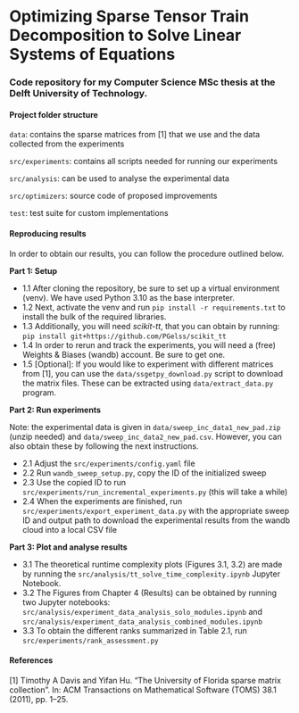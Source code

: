 # Optimizing Sparse Tensor Train Decomposition to Solve Linear Systems of Equations

### Code repository for my Computer Science MSc thesis at the Delft University of Technology.

#### Project folder structure
```data```: contains the sparse matrices from [1] that we use and the data collected from the experiments


```src/experiments```: contains all scripts needed for running our experiments

```src/analysis```: can be used to analyse the experimental data

```src/optimizers```: source code of proposed improvements

```test```: test suite for custom implementations

#### Reproducing results
In order to obtain our results, you can follow the procedure outlined below.

**Part 1: Setup**

- 1.1 After cloning the repository, be sure to set up a virtual environment (venv). 
We have used Python 3.10 as the base interpreter.
- 1.2 Next, activate the venv and run ```pip install -r requirements.txt``` to install the bulk of the required libraries.
- 1.3 Additionally, you will need *scikit-tt*, that you can obtain by running:
```pip install git+https://github.com/PGelss/scikit_tt```
- 1.4 In order to rerun and track the experiments, you will need a (free) Weights & Biases (wandb) account.
Be sure to get one.
- 1.5 \[Optional\]: If you would like to experiment with different matrices from [1], 
you can use the ```data/ssgetpy_download.py``` script to download the matrix files. 
These can be extracted using ```data/extract_data.py``` program.

**Part 2: Run experiments**

Note: the experimental data is given in ```data/sweep_inc_data1_new_pad.zip``` (unzip needed) and 
```data/sweep_inc_data2_new_pad.csv```. However, you can also obtain these by following the next instructions.
- 2.1 Adjust the ```src/experiments/config.yaml``` file
- 2.2 Run ```wandb_sweep_setup.py```, copy the ID of the initialized sweep
- 2.3 Use the copied ID to run ```src/experiments/run_incremental_experiments.py``` (this will take a while)
- 2.4 When the experiments are finished, run ```src/experiments/export_experiment_data.py``` with the appropriate sweep 
ID and output path to download the experimental results from the wandb cloud into a local CSV file

**Part 3: Plot and analyse results**

- 3.1 The theoretical runtime complexity plots (Figures 3.1, 3.2) are made by running the
```src/analysis/tt_solve_time_complexity.ipynb``` Jupyter Notebook.
- 3.2 The Figures from Chapter 4 (Results) can be obtained by running two Jupyter notebooks:
```src/analysis/experiment_data_analysis_solo_modules.ipynb``` and 
```src/analysis/experiment_data_analysis_combined_modules.ipynb```
- 3.3 To obtain the different ranks summarized in Table 2.1, run ```src/experiments/rank_assessment.py```


#### References
[1] Timothy A Davis and Yifan Hu. “The University of Florida sparse matrix collection”. In: ACM
Transactions on Mathematical Software (TOMS) 38.1 (2011), pp. 1–25.

